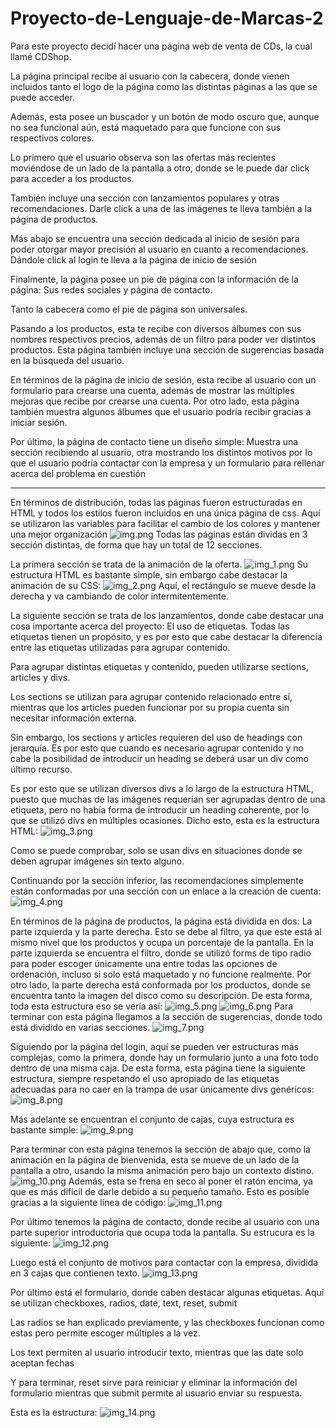 # Proyecto-de-Lenguaje-de-Marcas-2

Para este proyecto decidí hacer una página web de venta de CDs, la cual llamé CDShop.

La página principal recibe al usuario con la cabecera, donde vienen incluidos tanto el logo de la página como
las distintas páginas a las que se puede acceder.

Además, esta posee un buscador y un botón de modo oscuro que,
aunque no sea funcional aún, está maquetado para que funcione con sus respectivos colores.

Lo primero que el usuario observa son las ofertas más recientes moviéndose de un lado de la pantalla a otro,
donde se le puede dar click para acceder a los productos.

También incluye una sección con lanzamientos populares y otras recomendaciones. Darle click a una de las imágenes
te lleva también a la página de productos.

Más abajo se encuentra una sección dedicada al inicio de sesión para poder otorgar mayor precisión al usuario
en cuanto a recomendaciones. Dándole click al login te lleva a la página de inicio de sesión

Finalmente, la página posee un pie de página con la información de la página: Sus redes sociales y página de contacto.

Tanto la cabecera como el pie de página son universales.

Pasando a los productos, esta te recibe con diversos álbumes con sus nombres respectivos precios, además de un
filtro para poder ver distintos productos.
Esta página también incluye una sección de sugerencias basada en la búsqueda del usuario.

En términos de la página de inicio de sesión, esta recibe al usuario con un formulario para crearse una cuenta,
además de mostrar las múltiples mejoras que recibe por crearse una cuenta.
Por otro lado, esta página también muestra algunos álbumes que el usuario podría recibir gracias a iniciar sesión.

Por último, la página de contacto tiene un diseño simple: Muestra una sección recibiendo al usuario, otra
mostrando los distintos motivos por lo que el usuario podría contactar con la empresa y un formulario para
rellenar acerca del problema en cuestión

---

En términos de distribución, todas las páginas fueron estructuradas en HTML y todos los estilos fueron incluidos en 
una única página de css. Aquí se utilizaron las variables para facilitar el cambio de los colores y mantener una
mejor organización
![img.png](img.png)
Todas las páginas están dividas en 3 sección distintas, de forma que hay un total de 12 secciones. 

La primera sección se trata de la animación de la oferta. 
![img_1.png](img_1.png)
Su estructura HTML es bastante simple, sin embargo cabe destacar la animación de su CSS:
![img_2.png](img_2.png)
Aquí, el rectángulo se mueve desde la derecha y va cambiando de color intermitentemente.

La siguiente sección se trata de los lanzamientos, donde cabe destacar una cosa importante acerca del proyecto:
El uso de etiquetas. Todas las etiquetas tienen un propósito, y es por esto que cabe destacar la diferencia entre las
etiquetas utilizadas para agrupar contenido.

Para agrupar distintas etiquetas y contenido, pueden utilizarse sections, articles y divs.

Los sections se utilizan para agrupar contenido relacionado entre sí, mientras que los articles pueden funcionar
por su propia cuenta sin necesitar información externa.

Sin embargo, los sections y articles requieren del uso de headings con jerarquía. Es por esto que cuando es
necesario agrupar contenido y no cabe la posibilidad de introducir un heading se deberá usar un div como último
recurso.

Es por esto que se utilizan diversos divs a lo largo de la estructura HTML, puesto que muchas de las 
imágenes requerían ser agrupadas dentro de una etiqueta, pero no había forma de introducir un heading coherente,
por lo que se utilizó divs en múltiples ocasiones. Dicho esto, esta es la estructura HTML:
![img_3.png](img_3.png)

Como se puede comprobar, solo se usan divs en situaciones donde se deben agrupar imágenes sin texto alguno. 

Continuando por la sección inferior, las recomendaciones simplemente están conformadas por una sección con un enlace a la creación de cuenta:
![img_4.png](img_4.png)

En términos de la página de productos, la página está dividida en dos: La parte izquierda y la parte derecha. Esto se debe al filtro, ya
que este está al mismo nivel que los productos y ocupa un porcentaje de la pantalla.
En la parte izquierda se encuentra el filtro, donde se utilizó forms de tipo radio para poder escoger únicamente una entre todas las opciones
de ordenación, incluso si solo está maquetado y no funcione realmente.
Por otro lado, la parte derecha está conformada por los productos, donde se encuentra tanto la imagen del disco como su descripción.
De esta forma, toda esta estructura eso se vería así:
![img_5.png](img_5.png)
![img_6.png](img_6.png)
Para terminar con esta página llegamos a la sección de sugerencias, donde todo está dividido en varias secciones.
![img_7.png](img_7.png)

Siguiendo por la página del login, aquí se pueden ver estructuras más complejas, como la primera, donde hay un formulario junto 
a una foto todo dentro de una misma caja. De esta forma, esta página tiene la siguiente estructura, siempre respetando el uso apropiado de
las etiquetas adecuadas para no caer en la trampa de usar únicamente divs genéricos:
![img_8.png](img_8.png)

Más adelante se encuentran el conjunto de cajas, cuya estructura es bastante simple:
![img_9.png](img_9.png)

Para terminar con esta página tenemos la sección de abajo que, como la animación en la página de bienvenida, esta se mueve de un lado de la pantalla
a otro, usando la misma animación pero bajo un contexto distino. 
![img_10.png](img_10.png)
Además, esta se frena en seco al poner el ratón encima, ya que es más
difícil de darle debido a su pequeño tamaño. Esto es posible gracias a la siguiente línea de código:
![img_11.png](img_11.png)

Por último tenemos la página de contacto, donde recibe al usuario con una parte superior introductoria que ocupa toda la pantalla.
Su estrucura es la siguiente:
![img_12.png](img_12.png)

Luego está el conjunto de motivos para contactar con la empresa, dividida en 3 cajas que contienen texto.
![img_13.png](img_13.png)

Por último está el formulario, donde caben destacar algunas etiquetas.
Aquí se utilizan checkboxes, radios, date, text, reset, submit

Las radios se han explicado previamente, y las checkboxes funcionan como estas pero permite escoger múltiples a la vez.

Los text permiten al usuario introducir texto, mientras que las date solo aceptan fechas

Y para terminar, reset sirve para reiniciar y eliminar la información del formulario mientras que submit permite al usuario enviar su respuesta.

Esta es la estructura:
![img_14.png](img_14.png)